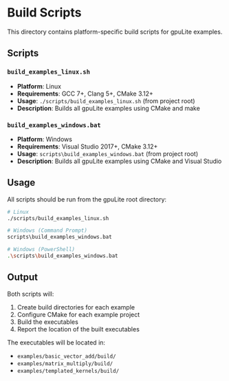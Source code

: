 # Build Scripts

This directory contains platform-specific build scripts for gpuLite examples.

## Scripts

### `build_examples_linux.sh`
- **Platform**: Linux
- **Requirements**: GCC 7+, Clang 5+, CMake 3.12+
- **Usage**: `./scripts/build_examples_linux.sh` (from project root)
- **Description**: Builds all gpuLite examples using CMake and make

### `build_examples_windows.bat`
- **Platform**: Windows
- **Requirements**: Visual Studio 2017+, CMake 3.12+
- **Usage**: `scripts\build_examples_windows.bat` (from project root)
- **Description**: Builds all gpuLite examples using CMake and Visual Studio

## Usage

All scripts should be run from the gpuLite root directory:

```bash
# Linux
./scripts/build_examples_linux.sh

# Windows (Command Prompt)
scripts\build_examples_windows.bat

# Windows (PowerShell)
.\scripts\build_examples_windows.bat
```

## Output

Both scripts will:
1. Create build directories for each example
2. Configure CMake for each example project
3. Build the executables
4. Report the location of the built executables

The executables will be located in:
- `examples/basic_vector_add/build/`
- `examples/matrix_multiply/build/`
- `examples/templated_kernels/build/`